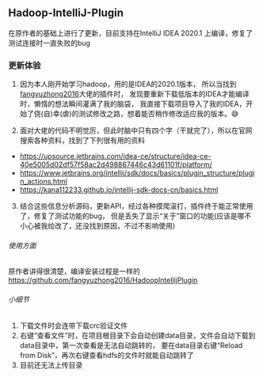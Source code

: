 ## Hadoop-IntelliJ-Plugin
在原作者的基础上进行了更新，目前支持在IntelliJ IDEA 2020.1 上编译，修复了测试连接时一直失败的bug

### 更新体验
1. 因为本人刚开始学习hadoop，用的是IDEA的2020.1版本，
所以当找到[fangyuzhong2016](https://github.com/fangyuzhong2016/HadoopIntellijPlugin)大佬的插件时，
发现要重新下载低版本的IDEA才能编译时，懒惰的想法瞬间灌满了我的脑袋，
我直接下载项目导入了我的IDEA，开始了侥(自)幸(虐)的测试修改之路，想着能否稍作修改适应我的版本。😅

2. 面对大佬的代码不明觉厉，但此时脑中只有四个字（干就完了），所以在官网搜索各种资料，找到了下列很有用的资料  
* https://upsource.jetbrains.com/idea-ce/structure/idea-ce-40e5005d02df57f58ac2d498867446c43d61101f/platform/
* https://www.jetbrains.org/intellij/sdk/docs/basics/plugin_structure/plugin_actions.html
* https://kana112233.github.io/intellij-sdk-docs-cn/basics.html

3. 结合这些信息分析源码，更新API，经过各种摸爬滚打，插件终于能正常使用了，修复了测试功能的bug，
但是丢失了显示“关于”窗口的功能(应该是哪不小心被我给改了，还没找到原因，不过不影响使用)

###### 使用方面
原作者讲得很清楚，编译安装过程是一样的
https://github.com/fangyuzhong2016/HadoopIntellijPlugin

###### 小细节
1. 下载文件时会连带下载crc验证文件
2. 右键“查看文件”时，在项目根目录下会自动创建data目录，文件会自动下载到data目录中，第一次查看是无法自动跳转的，
要在data目录右键“Reload from Disk”，再次右键查看hdfs的文件时就能自动跳转了
3. 目前还无法上传目录
